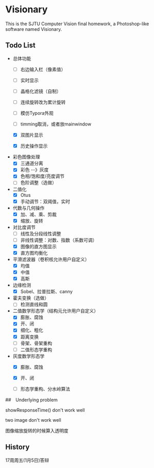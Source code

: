 # Visionary

This is the SJTU Computer Vision final homework, a Photoshop-like software named Visionary.

## Todo List
- 总体功能
  - [ ] 右边输入栏（像素值）
  - [ ] 实时显示
  - [ ] 晶格化滤镜（自制）
  - [ ] 连续旋转改为累计旋转
  - [ ] 模仿Typora外观 
  - [ ] timming取消，或者放mainwindow
  - [x] 双图片显示
  - [x] 历史操作显示


- 彩色图像处理
  - [x] 三通道分离
  - [x] 彩色  --》灰度
  - [x] 色相/饱和度/亮度调节
  - [ ] 色阶调整（选做）
- 二值化
  - [x] Otus
  - [x] 手动调节：双阈值，实时
- 代数与几何操作
  - [x] 加、减、乘、剪裁
  - [x] 缩放、旋转
- 对比度调节
  - [ ] 线性及分段线性调整
  - [ ] 非线性调整：对数、指数（系数可调）
  - [x] 图像的直方图显示
  - [x] 直方图均衡化
- 平滑滤波器（卷积核允许用户自定义）
  - [x] 均值
  - [x] 中值
  - [x] 高斯
- 边缘检测
  - [x] Sobel、拉普拉斯、canny
- 霍夫变换（选做）
  - [ ] 检测直线和圆
- 二值数学形态学（结构元允许用户自定义）
  - [x] 膨胀、腐蚀
  - [x] 开、闭
  - [x] 细化、粗化
  - [x] 距离变换
  - [ ] 骨架、骨架重构
  - [ ] 二值形态学重构
- 灰度数学形态学
  - [x] 膨胀、腐蚀
  - [x] 开、闭
  - [ ] 形态学重构、分水岭算法



##　Underlying problem

showResponseTime() don't work well

two image don't work well

图像缩放旋转的时候算入透明度



##  History

17周周五(1月5日)答辩